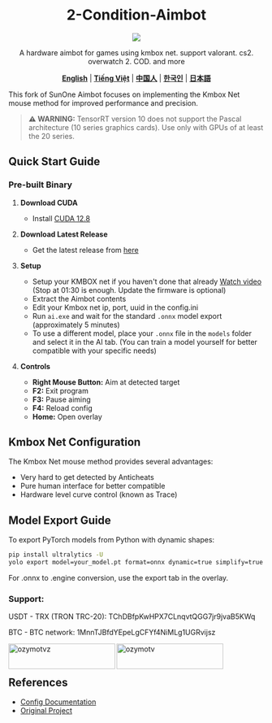 <div align="center">
 <h1>2-Condition-Aimbot</h1>
 <img src="https://img.shields.io/badge/Live%20Status-UNDETECTED-green" />

A hardware aimbot for games using kmbox net. support valorant. cs2. overwatch 2. COD. and more

[**English**](.README.md)  |  [**Tiếng Việt**](./2CA/include/README.vi.md)   |   [**中国人**](.README.md)    |    [**한국인**](.README.md)   |    [**日本語**](.README.md)  

</div>

This fork of SunOne Aimbot focuses on implementing the Kmbox Net mouse method for improved performance and precision.

> **⚠️ WARNING:** TensorRT version 10 does not support the Pascal architecture (10 series graphics cards). Use only with GPUs of at least the 20 series.

## Quick Start Guide

### Pre-built Binary
1. **Download CUDA**
   - Install [CUDA 12.8](https://developer.nvidia.com/cuda-12-8-0-download-archive)

2. **Download Latest Release**
   - Get the latest release from [here](https://mega.nz/folder/BSsFXKiC#tnvF41b7kN-Y8IqWlKTfLQ) 

3. **Setup**
   - Setup your KMBOX net if you haven't done that already [Watch video](https://www.youtube.com/watch?v=LCrx8FC49d4) (Stop at 01:30 is enough. Update the firmware is optional)
   - Extract the Aimbot contents
   - Edit your Kmbox net ip, port, uuid in the config.ini
   - Run `ai.exe` and wait for the standard `.onnx` model export (approximately 5 minutes)
   - To use a different model, place your `.onnx` file in the `models` folder and select it in the AI tab. (You can train a model yourself for better compatible with your specific needs)
  
4. **Controls**
   - **Right Mouse Button:** Aim at detected target
   - **F2:** Exit program
   - **F3:** Pause aiming
   - **F4:** Reload config
   - **Home:** Open overlay

## Kmbox Net Configuration
The Kmbox Net mouse method provides several advantages:
- Very hard to get detected by Anticheats
- Pure human interface for better compatible
- Hardware level curve control (known as Trace)

## Model Export Guide
To export PyTorch models from Python with dynamic shapes:
```bash
pip install ultralytics -U
yolo export model=your_model.pt format=onnx dynamic=true simplify=true
```
For .onnx to .engine conversion, use the export tab in the overlay.

<h3 align="left">Support:</h3>

USDT - TRX (TRON TRC-20): TChDBfpKwHPX7CLnqvtQGG7jr9jvaB5KWq

BTC - BTC network: 1MnnTJBfdYEpeLgCFYf4NiMLg1UGRvijsz

<p><a href="https://www.buymeacoffee.com/ozymotvz"> <img align="left" src="https://cdn.buymeacoffee.com/buttons/v2/default-yellow.png" height="50" width="210" alt="ozymotvz" /></a><a href="https://ko-fi.com/ozymotv"> <img align="left" src="https://cdn.ko-fi.com/cdn/kofi3.png?v=3" height="50" width="210" alt="ozymotv" /></a></p><br><br>



## References
- [Config Documentation](https://github.com/SunOner/sunone_aimbot_docs/blob/main/config/config_cpp.md)
- [Original Project](https://github.com/SunOner/sunone_aimbot_cpp)
